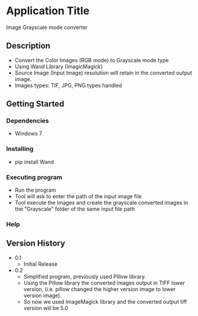 # Application Title

Image Grayscale mode converter

## Description

* Convert the Color Images (RGB mode) to Grayscale mode type
* Using Wand Library (ImagicMagick)
* Source Image (Input Image) resolution will retain in the converted output image.
* Images types: TIF, JPG, PNG types handled

## Getting Started

### Dependencies

* Windows 7

### Installing

* pip install Wand


### Executing program

* Run the program
* Tool will ask to enter the path of the input image file
* Tool execute the Images and create the grayscale converted images in the "Grayscale" folder of the same input file  path

### Help


## Version History

* 0.1
    * Initial Release
* 0.2
    * Simplified program, previously used Pillow library.
    * Using the Pillow library the converted images output in TIFF lower version, (i.e. pillow changed the higher version image to lower version image).
    * So now we used ImageMagick library and the converted output tiff version will be 5.0 

